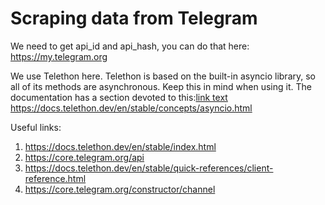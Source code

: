 # Scraping data from Telegram

We need to get api_id and api_hash, you can do that here: https://my.telegram.org

We use Telethon here. Telethon is based on the built-in asyncio library, so all of its methods are asynchronous. Keep this in mind when using it.
The documentation has a section devoted to this:[link text](https://) https://docs.telethon.dev/en/stable/concepts/asyncio.html

Useful links:
1) https://docs.telethon.dev/en/stable/index.html
2) https://core.telegram.org/api
3) https://docs.telethon.dev/en/stable/quick-references/client-reference.html
4) https://core.telegram.org/constructor/channel
